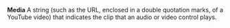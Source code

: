**Media** A string (such as the URL, enclosed in a double quotation marks, of a YouTube video) that indicates the clip that an audio or video control plays.
